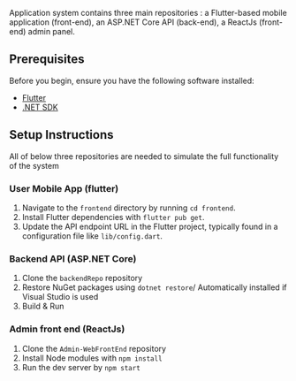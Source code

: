 Application system contains three main repositories : a Flutter-based mobile application (front-end), an ASP.NET Core API (back-end), a ReactJs (front-end) admin panel.

## Prerequisites

Before you begin, ensure you have the following software installed:

- [Flutter](https://flutter.dev/docs/get-started/install)
- [.NET SDK](https://dotnet.microsoft.com/download)

## Setup Instructions
All of below three repositories are needed to simulate the full functionality of the system

### User Mobile App (flutter)

1. Navigate to the `frontend` directory by running `cd frontend`.
2. Install Flutter dependencies with `flutter pub get`.
3. Update the API endpoint URL in the Flutter project, typically found in a configuration file like `lib/config.dart`.

### Backend API (ASP.NET Core)

1. Clone the `backendRepo` repository
2. Restore NuGet packages using `dotnet restore`/ Automatically installed if Visual Studio is used
3. Build & Run

### Admin front end (ReactJs)

1. Clone the `Admin-WebFrontEnd` repository
2. Install Node modules with `npm install`
3. Run the dev server by `npm start`



